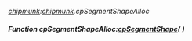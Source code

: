 _[chipmunk](../../modules/chipmunk/chipmunk-module.md):[chipmunk](../../modules/chipmunk/chipmunk-module.md).cpSegmentShapeAlloc_
##### Function cpSegmentShapeAlloc:[cpSegmentShape](../../modules/chipmunk/chipmunk-cpsegmentshape.md)(  )
